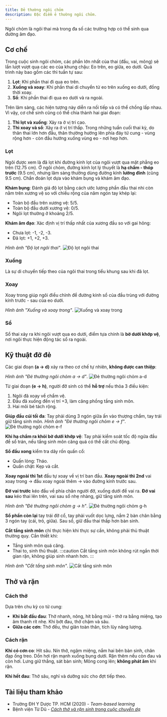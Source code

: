 ```yaml
---
title: Đẻ thường ngôi chỏm
description: Đặc điểm ẻ thường ngôi chỏm.
---
```


Ngôi chỏm là ngôi thai mà trong đa số các trường hợp có thể sinh qua đường âm đạo.

## Cơ chế

Trong cuộc sinh ngôi chỏm, các phần lớn nhất của thai (đầu, vai, mông) sẽ lần lượt vượt qua các eo của khung chậu: Eo trên, eo giữa, eo dưới. Quá trình này bao gồm các thì tuần tự sau:

1. **Lọt**: Khi phần thai đi qua eo trên.
2. **Xuống và xoay**: Khi phần thai di chuyển từ eo trên xuống eo dưới, đồng thời xoay.
3. **Sổ**: Khi phần thai đi qua eo dưới và ra ngoài.

Trên lâm sàng, các hiện tượng này diễn ra nối tiếp và có thể chồng lấp nhau. Vì vậy, cơ chế sinh cũng có thể chia thành hai giai đoạn:

1. **Thì lọt và xuống**: Xảy ra ở vị trí cao.
2. **Thì xoay và sổ**: Xảy ra ở vị trí thấp. Trong những tuần cuối thai kỳ, do thân thai lớn hơn đầu, thân thường hướng lên phía đáy tử cung - vùng rộng hơn - còn đầu hướng xuống vùng eo - nơi hẹp hơn.

### Lọt

Ngôi được xem là đã lọt khi đường kính lọt của ngôi vượt qua mặt phẳng eo trên (12.75 cm). Ở ngôi chỏm, đường kính lọt lý thuyết là **hạ chẩm - thóp trước** (9.5 cm), nhưng lâm sàng thường dùng đường kính **lưỡng đỉnh** (cũng 9.5 cm). Chẩn đoán lọt dựa vào khám bụng và khám âm đạo.

**Khám bụng**: Đánh giá độ lọt bằng cách ước lượng phần đầu thai nhi còn nằm trên xương vệ so với chiều rộng của năm ngón tay khép lại:

- Toàn bộ đầu trên xương vệ: 5/5.
- Toàn bộ đầu dưới xương vệ: 0/5.
- Ngôi lọt thường ở khoảng 2/5.

**Khám âm đạo**: Xác định vị trí thấp nhất của xương đầu so với gai hông:

- Chưa lọt: -1, -2, -3.
- Đã lọt: +1, +2, +3.

_Hình ảnh "Độ lọt ngôi thai"_.
![Độ lọt ngôi thai](./_images/de-thuong-ngoi-chom/do-lot-ngoi-thai.png)

### Xuống

Là sự di chuyển tiếp theo của ngôi thai trong tiểu khung sau khi đã lọt.

### Xoay

Xoay trong giúp ngôi điều chỉnh để đường kính sổ của đầu trùng với đường kính trước - sau của eo dưới.

_Hình ảnh "Xuống và xoay trong"_.
![Xuống và xoay trong](./_images/de-thuong-ngoi-chom/xuong-va-xoay-trong.png)

### Sổ

Sổ thai xảy ra khi ngôi vượt qua eo dưới, điểm tựa chính là **bờ dưới khớp vệ**, nơi ngôi thực hiện động tác sổ ra ngoài.

## Kỹ thuật đỡ đẻ

Các giai đoạn **(a → d)** xảy ra theo cơ chế tự nhiên, **không được can thiệp**:

_Hình ảnh "Đẻ thường ngôi chỏm a → d"_.
![Đẻ thường ngôi chỏm a-d](./_images/de-thuong-ngoi-chom/de-thuong-noi-chom-a-d.png)

Từ giai đoạn **(e → h)**, người đỡ sinh có thể **hỗ trợ** nếu thỏa 3 điều kiện:

1. Ngôi đã xoay về chẩm vệ.
2. Đầu đã xuống đến vị trí +3, làm căng phồng tầng sinh môn.
3. Hai môi bé tách rộng.

**Giúp đầu cúi tối đa**: Tay phải dùng 3 ngón giữa ấn vào thượng chẩm, tay trái giữ tầng sinh môn.
_Hình ảnh "Đẻ thường ngôi chỏm e → f"_.
![Đẻ thường ngôi chỏm e-f](./_images/de-thuong-ngoi-chom/de-thuong-noi-chom-e-f.png)

**Khi hạ chẩm ra khỏi bờ dưới khớp vệ**: Tay phải kiểm soát tốc độ ngửa đầu để sổ trán, nếu tầng sinh môn căng quá có thể cắt chủ động.

**Sổ đầu xong** kiểm tra dây rốn quấn cổ:

- Quấn lỏng: Tháo.
- Quấn chặt: Kẹp và cắt.

**Xoay ngoài thì 1st** đầu tự xoay về vị trí ban đầu. **Xoay ngoài thì 2nd** vai xoay trong → đầu xoay ngoài thêm → vào đường kính trước sau.

**Đỡ vai trước** kéo đầu về phía chân người đỡ, xuống dưới để vai ra. **Đỡ vai sau** kéo thai lên trên, vai sau sổ nhẹ nhàng, giữ tầng sinh môn.

_Hình ảnh "Đẻ thường ngôi chỏm g → h"_.
![Đẻ thường ngôi chỏm g-h](./_images/de-thuong-ngoi-chom/de-thuong-noi-chom-g-h.png)

**Sổ phần còn lại** tay trái đỡ cổ, tay phải vuốt dọc lưng, nắm 2 bàn chân bằng 3 ngón tay (cái, trỏ, giữa). Sau sổ, giữ đầu thai thấp hơn bàn sinh.

**Cắt tầng sinh môn** chỉ thực hiện khi thực sự cần, không phải thủ thuật thường quy. Cần thiết khi:

- Tầng sinh môn quá căng.
- Thai to, sinh thủ thuật.
  :::caution
  Cắt tầng sinh môn không rút ngắn thời gian rặn, không giúp sinh nhanh hơn.
  :::

_Hình ảnh "Cắt tầng sinh môn"_.
![Cắt tầng sinh môn](./_images/de-thuong-ngoi-chom/cat-tang-sinh-mon.png)

## Thở và rặn

### Cách thở

Dựa trên chu kỳ co tử cung:

- **Khi bắt đầu đau**: Thở nhanh, nông, hít bằng mũi - thở ra bằng miệng, tạo âm thanh rít nhẹ. Khi bớt đau, thở chậm và sâu.
- **Giữa các cơn**: Thở đều, thư giãn toàn thân, tích lũy năng lượng.

### Cách rặn

**Khi có cơn co**: Hít sâu. Nín thở, ngậm miệng, nắm hai bên bàn sinh, chân đạp ống treo. Dồn hơi rặn mạnh xuống bụng dưới. Rặn thêm nếu còn đau và còn hơi. Lưng giữ thẳng, sát bàn sinh; Mông cong lên; **không phát âm** khi rặn.

**Khi hết đau**: Thở sâu, nghỉ và dưỡng sức cho đợt tiếp theo.

## Tài liệu tham khảo

- Trường ĐH Y Dược TP. HCM (2020) - _Team-based learning_
- Bệnh viện Từ Dũ - [_Cách thở và rặn sinh trong cuộc chuyển dạ_](https://tudu.com.vn/vn/y-hoc-thuong-thuc/suc-khoe-phu-nu/lam-me-an-toan/cham-soc-ba-me-mang-thai/cach-tho-va-ran-sinh-trong-cuoc-chuyen-da/)
